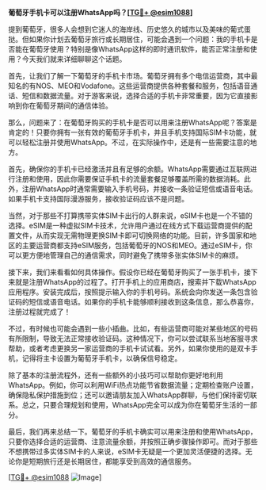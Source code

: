 **葡萄牙手机卡可以注册WhatsApp吗？[[TG💪+ @esim1088](https://t.me/s/esim1088)]**

提到葡萄牙，很多人会想到它迷人的海岸线、历史悠久的城市以及美味的葡式蛋挞。但如果你计划去葡萄牙旅行或长期居住，可能会遇到一个问题：我的手机卡是否能在葡萄牙使用？特别是像WhatsApp这样的即时通讯软件，能否正常注册和使用？今天我们就来详细聊聊这个话题。

首先，让我们了解一下葡萄牙的手机卡市场。葡萄牙拥有多个电信运营商，其中最知名的有NOS、MEO和Vodafone。这些运营商提供各种套餐和服务，包括语音通话、短信和数据流量。对于游客来说，选择合适的手机卡非常重要，因为它直接影响到你在葡萄牙期间的通信体验。

那么，问题来了：在葡萄牙购买的手机卡是否可以用来注册WhatsApp呢？答案是肯定的！只要你拥有一张有效的葡萄牙手机卡，并且手机支持国际SIM卡功能，就可以轻松注册并使用WhatsApp。不过，在实际操作中，还是有一些需要注意的地方。

首先，确保你的手机卡已经激活并且有足够的余额。WhatsApp需要通过互联网进行注册和使用，因此你需要保证手机卡的流量套餐足够覆盖所需的数据消耗。此外，注册WhatsApp时通常需要输入手机号码，并接收一条验证短信或语音电话。如果手机卡支持国际漫游服务，接收验证码应该不是问题。

当然，对于那些不打算携带实体SIM卡出行的人群来说，eSIM卡也是一个不错的选择。eSIM是一种虚拟SIM卡技术，允许用户通过在线方式下载运营商提供的配置文件，从而实现无需物理更换SIM卡即可切换网络的功能。目前，许多国家和地区的主要运营商都支持eSIM服务，包括葡萄牙的NOS和MEO。通过eSIM卡，你可以更方便地管理自己的通信需求，同时避免了携带多张实体SIM卡的麻烦。

接下来，我们来看看如何具体操作。假设你已经在葡萄牙购买了一张手机卡，接下来就是注册WhatsApp的过程了。打开手机上的应用商店，搜索并下载WhatsApp应用程序。安装完成后，按照提示输入你的手机号码。系统会向你发送一条包含验证码的短信或语音电话。如果你的手机卡能够顺利接收到这条信息，那么恭喜你，注册过程就完成了！

不过，有时候也可能会遇到一些小插曲。比如，有些运营商可能对某些地区的号码有所限制，导致无法正常接收验证码。这种情况下，你可以尝试联系当地客服寻求帮助，或者考虑更换另一家运营商的手机卡试试看。另外，如果你使用的是双卡手机，记得将主卡设置为葡萄牙手机卡，以确保信号稳定。

除了基本的注册流程外，还有一些额外的小技巧可以帮助你更好地利用WhatsApp。例如，你可以利用WiFi热点功能节省数据流量；定期检查账户设置，确保隐私保护措施到位；还可以邀请朋友加入WhatsApp群聊，与他们保持密切联系。总之，只要合理规划和使用，WhatsApp完全可以成为你在葡萄牙生活的一部分。

最后，我们再来总结一下。葡萄牙的手机卡确实可以用来注册和使用WhatsApp，只要你选择合适的运营商、注意流量余额，并按照正确步骤操作即可。而对于那些不想携带过多实体SIM卡的人来说，eSIM卡无疑是一个更加灵活便捷的选择。无论你是短期旅行还是长期居住，都能享受到高效的通信服务。

[[TG💪+ @esim1088](https://t.me/s/esim1088) ![Image](https://i.postimg.cc/4NQfJmqS/Snipaste-2025-05-13-00-14-12.png)]